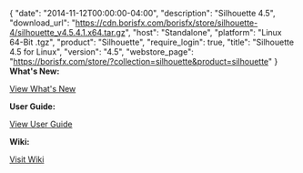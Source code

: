 {
  "date": "2014-11-12T00:00:00-04:00",
  "description": "Silhouette 4.5",
  "download_url": "https://cdn.borisfx.com/borisfx/store/silhouette-4/silhouette_v4.5.4.1.x64.tar.gz",
  "host": "Standalone",
  "platform": "Linux 64-Bit .tgz",
  "product": "Silhouette",
  "require_login": true,
  "title": "Silhouette 4.5 for Linux",
  "version": "4.5",
  "webstore_page": "https://borisfx.com/store/?collection=silhouette&product=silhouette"
}
**What's New:**

<a href="https://cdn.borisfx.com/borisfx/store/silhouette-4/WhatsNew.pdf" target="_blank">View What's New</a>

**User Guide:**

<a href="https://cdn.borisfx.com/borisfx/store/silhouette-4/Silhouette-4.5.4-UserGuide.pdf" target="_blank">View User Guide</a>


**Wiki:**

<a href="https://documentation.borisfx.com/wiki/sfx/" target="_blank">Visit Wiki</a>